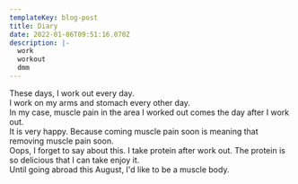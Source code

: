 ```yaml
---
templateKey: blog-post
title: Diary
date: 2022-01-06T09:51:16.070Z
description: |-
  work
  workout
  dmm
---
```

These days, I work out every day.  
I work on my arms and stomach every other day.  
In my case, muscle pain in the area I worked out comes the day after I work out.  
It is very happy. Because coming muscle pain soon is meaning that removing muscle pain soon.  
Oops, I forget to say about this. I take protein after work out. The protein is so delicious that I can take enjoy it.  
Until going abroad this August, I'd like to be a muscle body.
